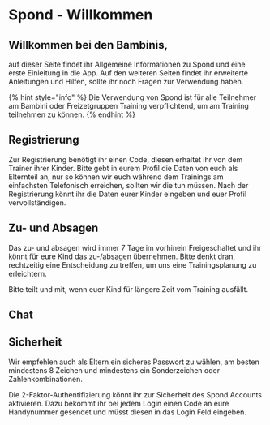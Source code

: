 # Spond - Willkommen

## Willkommen bei den Bambinis,&#x20;

auf dieser Seite findet ihr Allgemeine Informationen zu Spond und eine erste Einleitung in die App. Auf den weiteren Seiten findet ihr erweiterte Anleitungen und Hilfen, sollte ihr noch Fragen zur Verwendung haben.&#x20;

{% hint style="info" %}
Die Verwendung von Spond ist für alle Teilnehmer am Bambini oder Freizetgruppen Training verpflichtend, um am Training teilnehmen zu können.&#x20;
{% endhint %}

## Registrierung

Zur Registrierung benötigt ihr einen Code, diesen erhaltet ihr von dem Trainer ihrer Kinder.  Bitte gebt in eurem Profil die Daten von euch als Elternteil an, nur so können wir euch während dem Trainings am einfachsten Telefonisch erreichen, sollten wir die tun müssen. Nach der Registrierung könnt ihr die Daten eurer Kinder eingeben und euer Profil vervollständigen.&#x20;

## Zu- und Absagen&#x20;

Das zu- und absagen wird immer 7 Tage im vorhinein Freigeschaltet und ihr könnt für eure Kind das zu-/absagen übernehmen. Bitte denkt dran, rechtzeitig eine Entscheidung zu treffen, um uns eine Trainingsplanung zu erleichtern.&#x20;

Bitte teilt und mit, wenn euer Kind für längere Zeit vom Training ausfällt.&#x20;

## Chat





## Sicherheit&#x20;

Wir empfehlen auch als Eltern ein sicheres Passwort zu wählen, am besten mindestens 8 Zeichen und mindestens ein Sonderzeichen oder Zahlenkombinationen.&#x20;

Die 2-Faktor-Authentifizierung könnt ihr zur Sicherheit des Spond Accounts aktivieren. Dazu bekommt ihr bei jedem Login einen Code an eure Handynummer gesendet und müsst diesen in das Login Feld eingeben.&#x20;
